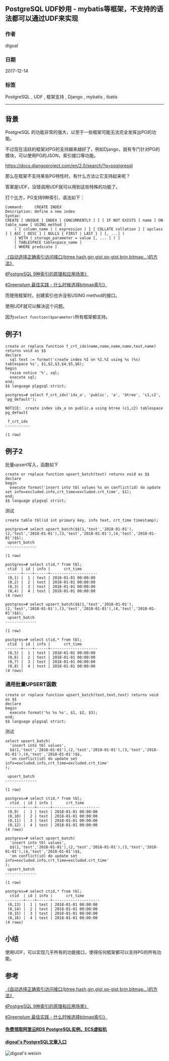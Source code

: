 ## PostgreSQL UDF妙用 - mybatis等框架，不支持的语法都可以通过UDF来实现      
                                  
### 作者                                  
digoal                                  
                                  
### 日期                                  
2017-12-14                                 
                                  
### 标签                                  
PostgreSQL , UDF , 框架支持 , Django , mybatis , ibatis       
                                  
----                                  
                                  
## 背景     
PostgreSQL 的功能非常的强大，以至于一些框架可能无法完全发挥出PG的功能。    
    
不过现在活跃的框架对PG的支持越来越好了，例如Django，就有专门针对PG的模块，可以使用PG的JSON，索引接口等功能。    
    
https://docs.djangoproject.com/en/2.0/search/?q=postgresql    
    
那么在框架不支持某些PG特性时，有什么方法让它支持起来呢？    
    
答案是UDF，没错调用UDF就可以用到这些特殊的功能了。    
    
打个比方，PG支持9种索引，语法如下：    
    
```    
Command:     CREATE INDEX    
Description: define a new index    
Syntax:    
CREATE [ UNIQUE ] INDEX [ CONCURRENTLY ] [ [ IF NOT EXISTS ] name ] ON table_name [ USING method ]    
    ( { column_name | ( expression ) } [ COLLATE collation ] [ opclass ] [ ASC | DESC ] [ NULLS { FIRST | LAST } ] [, ...] )    
    [ WITH ( storage_parameter = value [, ... ] ) ]    
    [ TABLESPACE tablespace_name ]    
    [ WHERE predicate ]    
```    
    
[《自动选择正确索引访问接口(btree,hash,gin,gist,sp-gist,brin,bitmap...)的方法》](../201706/20170617_01.md)      
    
[《PostgreSQL 9种索引的原理和应用场景》](../201706/20170627_01.md)      
    
[《Greenplum 最佳实践 - 什么时候选择bitmap索引》](../201705/20170512_01.md)      
    
而使用框架时，创建索引也许没有USING method的接口。    
    
使用UDF就可以解决这个问题。    
    
因为```select function($parameter)```所有框架都支持。    
    
## 例子1    
    
```    
create or replace function f_crt_idx(name,name,name,name,text,name) returns void as $$    
declare    
  sql text := format('create index %I on %I.%I using %s (%s) tablespace %s', $1,$2,$3,$4,$5,$6);    
begin    
  raise notice '%', sql;    
  execute sql;    
end;    
$$ language plpgsql strict;    
```    
    
```    
postgres=# select f_crt_idx('idx_a', 'public', 'a', 'btree', 'c1,c2', 'pg_default');    
    
NOTICE:  create index idx_a on public.a using btree (c1,c2) tablespace pg_default    
    
 f_crt_idx     
-----------    
     
(1 row)    
```    
    
## 例子2  
批量upsert写入，函数如下  
  
```  
create or replace function upsert_batch(text) returns void as $$  
declare  
begin  
  execute format('insert into tbl values %s on conflict(id) do update set info=excluded.info,crt_time=excluded.crt_time', $1);  
end;  
$$ language plpgsql strict;  
```  
  
测试  
  
```  
create table tbl(id int primary key, info text, crt_time timestamp);  
  
postgres=# select upsert_batch($$(1,'test','2018-01-01'),(2,'test','2018-01-01'),(3,'test','2018-01-01'),(4,'test','2018-01-01')$$);  
 upsert_batch   
--------------  
   
(1 row)  
  
postgres=# select ctid,* from tbl;  
 ctid  | id | info |      crt_time         
-------+----+------+---------------------  
 (0,1) |  1 | test | 2018-01-01 00:00:00  
 (0,2) |  2 | test | 2018-01-01 00:00:00  
 (0,3) |  3 | test | 2018-01-01 00:00:00  
 (0,4) |  4 | test | 2018-01-01 00:00:00  
(4 rows)  
  
postgres=# select upsert_batch($$(1,'test','2018-01-01'),(2,'test','2018-01-01'),(3,'test','2018-01-01'),(4,'test','2018-01-01')$$);  
 upsert_batch   
--------------  
   
(1 row)  
  
postgres=# select ctid,* from tbl;  
 ctid  | id | info |      crt_time         
-------+----+------+---------------------  
 (0,5) |  1 | test | 2018-01-01 00:00:00  
 (0,6) |  2 | test | 2018-01-01 00:00:00  
 (0,7) |  3 | test | 2018-01-01 00:00:00  
 (0,8) |  4 | test | 2018-01-01 00:00:00  
(4 rows)  
```  
  
### 通用批量UPSERT函数  
  
```  
create or replace function upsert_batch(text,text,text) returns void as $$  
declare  
begin  
  execute format('%s %s %s', $1, $2, $3);  
end;  
$$ language plpgsql strict;  
```  
  
测试  
  
```  
select upsert_batch(  
  'insert into tbl values',  
  $$(1,'test','2018-01-01'),(2,'test','2018-01-01'),(3,'test','2018-01-01'),(4,'test','2018-01-01')$$,  
  'on conflict(id) do update set info=excluded.info,crt_time=excluded.crt_time'  
);  
  
 upsert_batch   
--------------  
   
(1 row)  
  
postgres=# select ctid,* from tbl;  
  ctid  | id | info |      crt_time         
--------+----+------+---------------------  
 (0,9)  |  1 | test | 2018-01-01 00:00:00  
 (0,10) |  2 | test | 2018-01-01 00:00:00  
 (0,11) |  3 | test | 2018-01-01 00:00:00  
 (0,12) |  4 | test | 2018-01-01 00:00:00  
(4 rows)  
  
postgres=# select upsert_batch(     
  'insert into tbl values',  
  $$(1,'test','2018-01-01'),(2,'test','2018-01-01'),(3,'test','2018-01-01'),(4,'test','2018-01-01')$$,  
  'on conflict(id) do update set info=excluded.info,crt_time=excluded.crt_time'  
);  
 upsert_batch   
--------------  
   
(1 row)  
  
postgres=# select ctid,* from tbl;  
  ctid  | id | info |      crt_time         
--------+----+------+---------------------  
 (0,13) |  1 | test | 2018-01-01 00:00:00  
 (0,14) |  2 | test | 2018-01-01 00:00:00  
 (0,15) |  3 | test | 2018-01-01 00:00:00  
 (0,16) |  4 | test | 2018-01-01 00:00:00  
(4 rows)  
```  
  
## 小结    
使用UDF，可以实现几乎所有的功能接口，使得任何框架都可以支持PG的所有功能。      
    
## 参考    
    
[《自动选择正确索引访问接口(btree,hash,gin,gist,sp-gist,brin,bitmap...)的方法》](../201706/20170617_01.md)      
    
[《PostgreSQL 9种索引的原理和应用场景》](../201706/20170627_01.md)      
    
[《Greenplum 最佳实践 - 什么时候选择bitmap索引》](../201705/20170512_01.md)      
    
    
    
  
  
  
  
  
  
  
  
  
  
  
#### [免费领取阿里云RDS PostgreSQL实例、ECS虚拟机](https://free.aliyun.com/ "57258f76c37864c6e6d23383d05714ea")
  
  
#### [digoal's PostgreSQL文章入口](https://github.com/digoal/blog/blob/master/README.md "22709685feb7cab07d30f30387f0a9ae")
  
  
![digoal's weixin](../pic/digoal_weixin.jpg "f7ad92eeba24523fd47a6e1a0e691b59")
  
  
  
  
  
  
  
